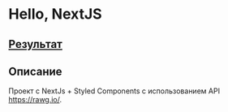 # Hello, NextJS

## [Результат](https://coin32-test.vercel.app/)

## Описание
Проект с NextJs + Styled Components с использованием API https://rawg.io/.